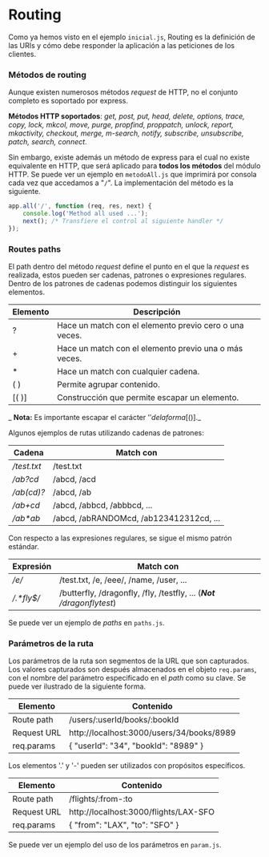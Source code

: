 # Routing

Como ya hemos visto en el ejemplo `inicial.js`, Routing es la definición de las URIs y cómo debe responder la aplicación a las peticiones de los clientes.

### Métodos de routing

Aunque existen numerosos métodos *request* de HTTP, no el conjunto completo es soportado por express.

**Métodos HTTP soportados**: *get, post, put, head, delete, options, trace, copy, lock, mkcol, move, purge, propfind, proppatch, unlock, report, mkactivity, checkout, merge, m-search, notify, subscribe, unsubscribe, patch, search, connect*.

Sin embargo, existe además un método de express para el cual no existe equivalente en HTTP, que será aplicado para **todos los métodos** del módulo HTTP. Se puede ver un ejemplo en `metodoAll.js` que imprimirá por consola cada vez que accedamos a "`/`". La implementación del método es la siguiente.

```javascript
app.all('/', function (req, res, next) {
    console.log('Method all used ...');
    next(); /* Transfiere el control al siguiente handler */
});
```

### Routes paths

El path dentro del método *request* define el punto en el que la *request* es realizada, estos pueden ser cadenas, patrones o expresiones regulares. Dentro de los patrones de cadenas podemos distinguir los siguientes elementos.

| Elemento  |  Descripción |  
|---|---|
| ?  | Hace un match con el elemento previo cero o una veces.  |
|  + | Hace un match con el elemento previo una o más veces. |
 | *  | Hace un match con cualquier cadena.  | 
|  ( ) | Permite agrupar contenido.  |  
| [( )] | Construcción que permite escapar un elemento. |
_ __Nota:__ Es importante escapar el carácter '$' de la forma [($)]._

Algunos ejemplos de rutas utilizando cadenas de patrones:

| Cadena | Match con|
|---|---|
| */test.txt* | /test.txt |
| */ab?cd* | /abcd, /acd |
| */ab(cd)?* | /abcd, /ab |
| */ab+cd* | /abcd, /abbcd, /abbbcd, ... |
| _/ab*ab_ | /abcd, /abRANDOMcd, /ab123412312cd, ... |

Con respecto a las expresiones regulares, se sigue el mismo patrón estándar.

| Expresión | Match con|
|---|---|
| */e/* | /test.txt, /e, /eee/, /name, /user, ... |
| _/.*fly$/_ | /butterfly, /dragonfly, /fly, /testfly, ... (_**Not** /dragonflytest_) |

Se puede ver un ejemplo de *paths* en `paths.js`.

### Parámetros de la ruta

Los parámetros de la ruta son segmentos de la URL que son capturados. Los valores capturados son después almacenados en el objeto `req.params`, con el nombre del parámetro especificado en el *path* como su clave. Se puede ver ilustrado de la siguiente forma.

| Elemento | Contenido |
|---|---|
|Route path|/users/:userId/books/:bookId|
|Request URL| http://localhost:3000/users/34/books/8989|
| req.params | { "userId": "34", "bookId": "8989" } |

Los elementos '.' y '-' pueden ser utilizados con propósitos específicos.

| Elemento | Contenido |
|---|---|
|Route path|/flights/:from-:to|
|Request URL| http://localhost:3000/flights/LAX-SFO|
| req.params | { "from": "LAX", "to": "SFO" } |

Se puede ver un ejemplo del uso de los parámetros en `param.js`.
<br>
<br>
<br>
<br>
